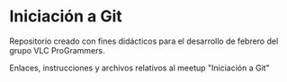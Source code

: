 # Iniciación a Git

Repositorio creado con fines didácticos para el desarrollo de febrero del grupo VLC ProGrammers.

Enlaces, instrucciones y archivos relativos al meetup "Iniciación a Git"
